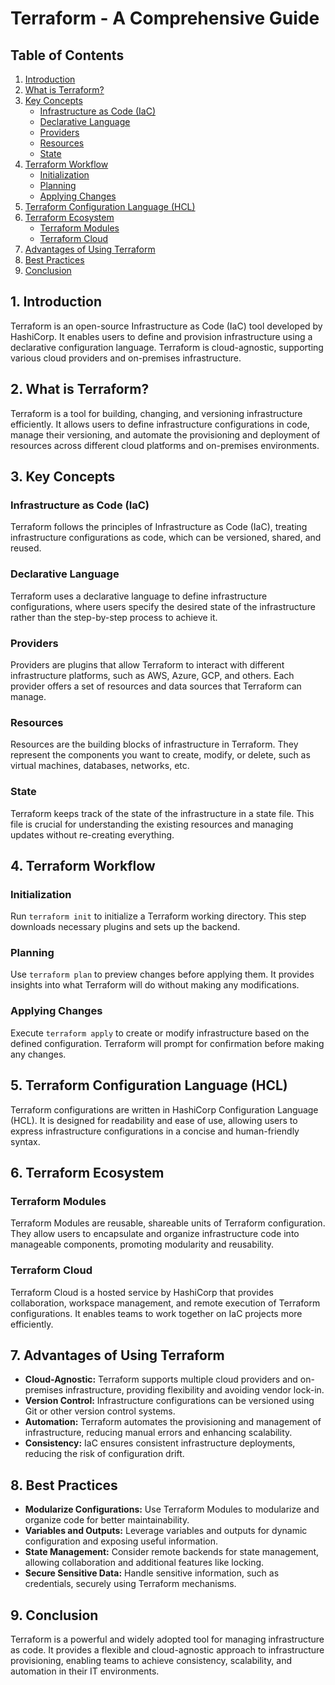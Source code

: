 # Terraform - A Comprehensive Guide

## Table of Contents

1. [Introduction](#introduction)
2. [What is Terraform?](#what-is-terraform)
3. [Key Concepts](#key-concepts)
    - [Infrastructure as Code (IaC)](#infrastructure-as-code-iac)
    - [Declarative Language](#declarative-language)
    - [Providers](#providers)
    - [Resources](#resources)
    - [State](#state)
4. [Terraform Workflow](#terraform-workflow)
    - [Initialization](#initialization)
    - [Planning](#planning)
    - [Applying Changes](#applying-changes)
5. [Terraform Configuration Language (HCL)](#terraform-configuration-language-hcl)
6. [Terraform Ecosystem](#terraform-ecosystem)
    - [Terraform Modules](#terraform-modules)
    - [Terraform Cloud](#terraform-cloud)
7. [Advantages of Using Terraform](#advantages-of-using-terraform)
8. [Best Practices](#best-practices)
9. [Conclusion](#conclusion)

## 1. Introduction

Terraform is an open-source Infrastructure as Code (IaC) tool developed by HashiCorp. It enables users to define and provision infrastructure using a declarative configuration language. Terraform is cloud-agnostic, supporting various cloud providers and on-premises infrastructure.

## 2. What is Terraform?

Terraform is a tool for building, changing, and versioning infrastructure efficiently. It allows users to define infrastructure configurations in code, manage their versioning, and automate the provisioning and deployment of resources across different cloud platforms and on-premises environments.

## 3. Key Concepts

### Infrastructure as Code (IaC)

Terraform follows the principles of Infrastructure as Code (IaC), treating infrastructure configurations as code, which can be versioned, shared, and reused.

### Declarative Language

Terraform uses a declarative language to define infrastructure configurations, where users specify the desired state of the infrastructure rather than the step-by-step process to achieve it.

### Providers

Providers are plugins that allow Terraform to interact with different infrastructure platforms, such as AWS, Azure, GCP, and others. Each provider offers a set of resources and data sources that Terraform can manage.

### Resources

Resources are the building blocks of infrastructure in Terraform. They represent the components you want to create, modify, or delete, such as virtual machines, databases, networks, etc.

### State

Terraform keeps track of the state of the infrastructure in a state file. This file is crucial for understanding the existing resources and managing updates without re-creating everything.

## 4. Terraform Workflow

### Initialization

Run `terraform init` to initialize a Terraform working directory. This step downloads necessary plugins and sets up the backend.

### Planning

Use `terraform plan` to preview changes before applying them. It provides insights into what Terraform will do without making any modifications.

### Applying Changes

Execute `terraform apply` to create or modify infrastructure based on the defined configuration. Terraform will prompt for confirmation before making any changes.

## 5. Terraform Configuration Language (HCL)

Terraform configurations are written in HashiCorp Configuration Language (HCL). It is designed for readability and ease of use, allowing users to express infrastructure configurations in a concise and human-friendly syntax.

## 6. Terraform Ecosystem

### Terraform Modules

Terraform Modules are reusable, shareable units of Terraform configuration. They allow users to encapsulate and organize infrastructure code into manageable components, promoting modularity and reusability.

### Terraform Cloud

Terraform Cloud is a hosted service by HashiCorp that provides collaboration, workspace management, and remote execution of Terraform configurations. It enables teams to work together on IaC projects more efficiently.

## 7. Advantages of Using Terraform

- **Cloud-Agnostic:** Terraform supports multiple cloud providers and on-premises infrastructure, providing flexibility and avoiding vendor lock-in.
- **Version Control:** Infrastructure configurations can be versioned using Git or other version control systems.
- **Automation:** Terraform automates the provisioning and management of infrastructure, reducing manual errors and enhancing scalability.
- **Consistency:** IaC ensures consistent infrastructure deployments, reducing the risk of configuration drift.

## 8. Best Practices

- **Modularize Configurations:** Use Terraform Modules to modularize and organize code for better maintainability.
- **Variables and Outputs:** Leverage variables and outputs for dynamic configuration and exposing useful information.
- **State Management:** Consider remote backends for state management, allowing collaboration and additional features like locking.
- **Secure Sensitive Data:** Handle sensitive information, such as credentials, securely using Terraform mechanisms.

## 9. Conclusion

Terraform is a powerful and widely adopted tool for managing infrastructure as code. It provides a flexible and cloud-agnostic approach to infrastructure provisioning, enabling teams to achieve consistency, scalability, and automation in their IT environments.
